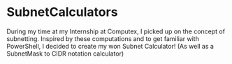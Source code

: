 # SubnetCalculators
During my time at my Internship at Computex, I picked up on the concept of subnetting. Inspired by these computations and to get familiar with PowerShell, I decided to create my won Subnet Calculator! (As well as a SubnetMask to CIDR notation calculator)
